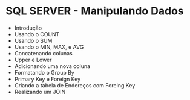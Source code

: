 # SQL SERVER - Manipulando Dados

- Introdução
- Usando o COUNT
- Usando o SUM
- Usando o MIN, MAX, e AVG
- Concatenando colunas
- Upper e Lower
- Adicionando uma nova coluna
- Formatando o Group By
- Primary Key e Foreign Key
- Criando a tabela de Endereços com Foreing Key
- Realizando um JOIN